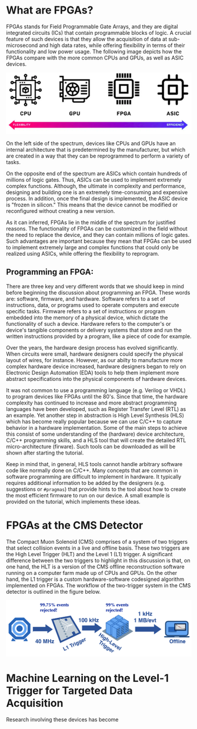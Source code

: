 # What are FPGAs?

FPGAs stands for Field Programmable Gate Arrays, and they are digital integrated circuits (ICs) that contain programmable blocks of logic. A crucial feature of such devices is that they allow the acquisition of data at sub-microsecond and high data rates, while offering flexibility in terms of their functionality and low power usage. The following image depicts how the FPGAs compare with the more common CPUs and GPUs, as well as ASIC devices.

![Device Spectrum](../../images/resources/fpga_figs/fpga_spectrum.png)

On the left side of the spectrum, devices like CPUs and GPUs have an internal architecture that is predetermined by the manufacturer, but which are created in a way that they can be reprogrammed to perform a variety of tasks.

On the opposite end of the spectrum are ASICs which contain hundreds of millions of logic gates. Thus, ASICs can be used to implement extremely complex functions. Although, the ultimate in complexity and performance, designing and building one is an extremely time-consuming and expensive process. In addition, once the final design is implemented, the ASIC device is "frozen in silicon." This means that the device cannot be modified or reconfigured without creating a new version.

As it can inferred, FPGAs lie in the middle of the spectrum for justified reasons. The functionality of FPGAs can be customized in the field without the need to replace the device, and they can contain millions of logic gates. Such advantages are important because they mean that FPGAs can be used to implement extremely large and complex functions that could only be realized using ASICs, while offering the flexibility to reprogram.

## Programming an FPGA:

There are three key and very different words that we should keep in mind before beginning the discussion about programming an FPGA. These words are: software, firmware, and hardware. Software refers to a set of instructions, data, or programs used to operate computers and execute specific tasks. Firmware refers to a set of instructions or program embedded into the memory of a physical device, which dictate the functionality of such a device. Hardware refers to the computer's or device's tangible components or delivery systems that store and run the written instructions provided by a program, like a piece of code for example.

Over the years, the hardware design process has evolved significantly. When circuits were small, hardware designers could specify the physical layout of wires, for instance. However, as our abilty to manufacture more complex hardware device increased, hardware designers began to rely on Electronic Design Automation (EDA) tools to help them implement more abstract specifications into the physical components of hardware devices. 

It was not common to use a programming language (e.g. Verilog or VHDL) to program devices like FPGAs until the 80's. Since that time, the hardware complexity has continued to increase and more abstract programming languages have been developed, such as Register Transfer Level (RTL) as an example. Yet another step in abstraction is High Level Synthesis (HLS) which has become really popular because we can use C/C++ to capture behavior in a hardware implementation. Some of the main steps to achieve this consist of some understanding of the (hardware) device architecture, C/C++ programming skills, and a HLS tool that will create the detailed RTL micro-architecture (firware). Such tools can be downloaded as will be shown after starting the tutorial. 

Keep in mind that, in general, HLS tools cannot handle arbitrary software code like normally done on C/C++. Many concepts that are common in software programming are difficult to implement in hardware. It typically requires additional information to be added by the designers (e.g. suggestions or `#pragmas`) that provide hints to the tool about how to create the most efficient firmware to run on our device. A small example is provided on the tutorial, which implements these ideas. 

# FPGAs at the CMS Detector

The Compact Muon Solenoid (CMS) comprises of a system of two triggers that select collision events in a live and offline basis. These two triggers are the High Level Trigger (HLT) and the Level 1 (L1) trigger. A significant difference between the two triggers to highlight in this discussion is that, on one hand, the HLT is a version of the CMS offline reconstruction software running on a computer farm made up of CPUs and GPUs. On the other hand, the L1 trigger is a custom hardware-software codesigned algorithm implemented on FPGAs. The workflow of the two-trigger system in the CMS detector is outlined in the figure below.

![Untitled](../../images/resources/fpga_figs/TriggerSysWorkflow.png)



# Machine Learning on the Level-1 Trigger for Targeted Data Acquisition

Research involving these devices has become 

